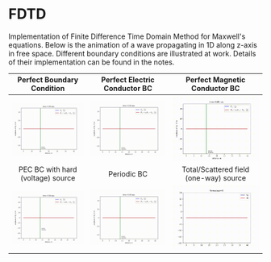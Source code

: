 # FDTD

Implementation of Finite Difference Time Domain Method for Maxwell's equations. 
Below is the animation of a wave propagating in 1D along z-axis in free space. Different boundary conditions are illustrated at work. Details of their implementation can be found in the notes. 


Perfect Boundary Condition | Perfect Electric Conductor BC | Perfect Magnetic Conductor BC
:-------------------------:|:-------------------------:|:-------------------------:
![](https://github.com/okhmat/FDTD/blob/main/1D_EyHx_mode_Perfect_BC.gif)  |  ![](https://github.com/okhmat/FDTD/blob/main/1D_EyHx_mode_PEC_BC.gif) | ![](https://github.com/okhmat/FDTD/blob/main/1D_EyHx_mode_PMC_BC.gif)
 PEC BC with hard (voltage) source  |  Periodic BC | Total/Scattered field (one-way) source
![](https://github.com/okhmat/FDTD/blob/main/1D_EyHx_mode_PEC_BC_hard_src.gif)  |  ![](https://github.com/okhmat/FDTD/blob/main/1D_EyHx_mode_Period_BC_1.gif) | ![](https://github.com/okhmat/FDTD/blob/f953ff5af5f965e042b09b1631e60cd2109f37c5/abc.gif)
